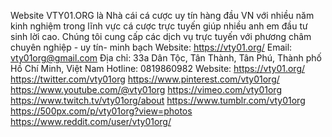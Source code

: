 Website VTY01.ORG là Nhà cái cá cược uy tín hàng đầu VN với nhiều năm kinh nghiệm trong lĩnh vực cá cược trực tuyến giúp nhiều anh em đầu tư sinh lời cao. Chúng tôi cung cấp các dịch vụ trực tuyến với phương châm chuyên nghiệp - uy tín- minh bạch
Website:
https://vty01.org/
Email: vty01org@gmail.com
Địa chỉ: 33a Dân Tộc, Tân Thành, Tân Phú, Thành phố Hồ Chí Minh, Việt Nam
Hotline: 0819860982
Website:
https://vty01.org/
https://twitter.com/vty01org
https://www.pinterest.com/vty01org/
https://www.youtube.com/@vty01org
https://vimeo.com/vty01org
https://www.twitch.tv/vty01org/about
https://www.tumblr.com/vty01org
https://500px.com/p/vty01org?view=photos
https://www.reddit.com/user/vty01org/